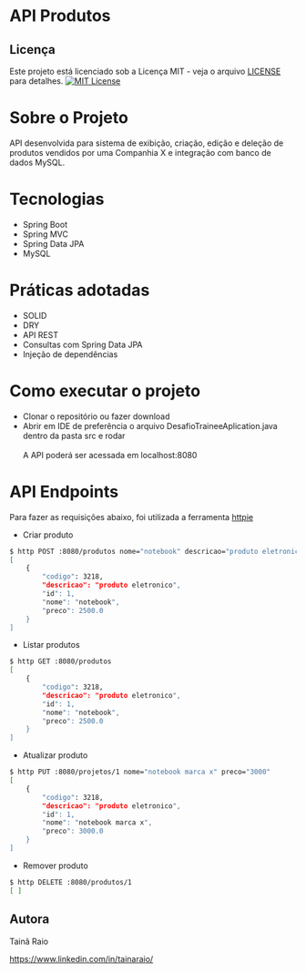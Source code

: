 # API Produtos
## Licença

Este projeto está licenciado sob a Licença MIT - veja o arquivo [LICENSE](./LICENSE) para detalhes.
[![MIT License](https://img.shields.io/badge/License-MIT-yellow.svg)](./LICENSE)



# Sobre o Projeto
API desenvolvida para sistema de exibição, criação, edição e deleção de produtos vendidos por uma Companhia X e integração com banco de dados MySQL.

# Tecnologias
- Spring Boot
- Spring MVC
- Spring Data JPA
- MySQL

# Práticas adotadas
- SOLID
- DRY
- API REST
- Consultas com Spring Data JPA
- Injeção de dependências

# Como executar o projeto
- Clonar o repositório ou fazer download
- Abrir em IDE de preferência o arquivo DesafioTraineeAplication.java dentro da pasta src e rodar
<br> <br>A API poderá ser acessada em localhost:8080

# API Endpoints
Para fazer as requisições abaixo, foi utilizada a ferramenta [httpie](https://httpie.io/)

- Criar produto
```bash
$ http POST :8080/produtos nome="notebook" descricao="produto eletronico" codigo="3218" preco="2500"
[
    {
        "codigo": 3218,
        "descricao": "produto eletronico",
        "id": 1,
        "nome": "notebook",
        "preco": 2500.0
    }
]
```
- Listar produtos
```bash
$ http GET :8080/produtos
[
    {
        "codigo": 3218,
        "descricao": "produto eletronico",
        "id": 1,
        "nome": "notebook",
        "preco": 2500.0
    }
]

```
- Atualizar produto

```bash
$ http PUT :8080/projetos/1 nome="notebook marca x" preco="3000"
[
    {
        "codigo": 3218,
        "descricao": "produto eletronico",
        "id": 1,
        "nome": "notebook marca x",
        "preco": 3000.0
    }
]
```
- Remover produto
```bash
$ http DELETE :8080/produtos/1
[ ]
```

## Autora

Tainã Raio 

https://www.linkedin.com/in/tainaraio/
